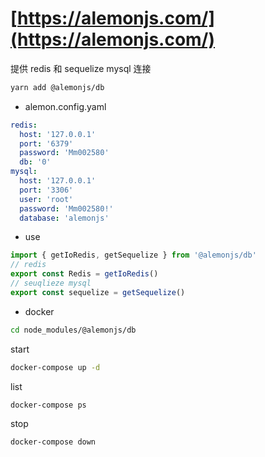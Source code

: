 # [https://alemonjs.com/](https://alemonjs.com/)

提供 redis 和 sequelize mysql 连接

```sh
yarn add @alemonjs/db
```

- alemon.config.yaml

```yaml
redis:
  host: '127.0.0.1'
  port: '6379'
  password: 'Mm002580'
  db: '0'
mysql:
  host: '127.0.0.1'
  port: '3306'
  user: 'root'
  password: 'Mm002580!'
  database: 'alemonjs'
```

- use

```ts
import { getIoRedis, getSequelize } from '@alemonjs/db'
// redis
export const Redis = getIoRedis()
// seuqlieze mysql
export const sequelize = getSequelize()
```

- docker

```sh
cd node_modules/@alemonjs/db
```

start

```sh
docker-compose up -d
```

list

```sh
docker-compose ps
```

stop

```sh
docker-compose down
```
